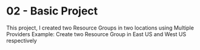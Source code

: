 #  02 - Basic Project
This project, I created two Resource Groups in two locations using Multiple Providers
Example: Create two Resource Group in East US and West US respectively